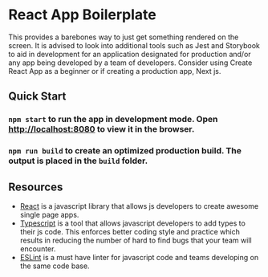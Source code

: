 # React App Boilerplate

This provides a barebones way to just get something rendered on the screen. It is advised to look into additional tools such as Jest and Storybook to aid in development for an application designated for production and/or any app being developed by a team of developers. Consider using Create React App as a beginner or if creating a production app, Next js.

## Quick Start

### `npm start` to run the app in development mode. Open [http://localhost:8080](http://localhost:8080) to view it in the browser.

### `npm run build` to create an optimized production build. The output is placed in the `build` folder.

## Resources
- [React](https://reactjs.org/) is a javascript library that allows js developers to create awesome single page apps.
- [Typescript](https://www.typescriptlang.org/) is a tool that allows javascript developers to add types to their js code. This enforces better coding style and practice which results in reducing the number of hard to find bugs that your team will encounter.
- [ESLint](https://eslint.org/) is a must have linter for javascript code and teams developing on the same code base.